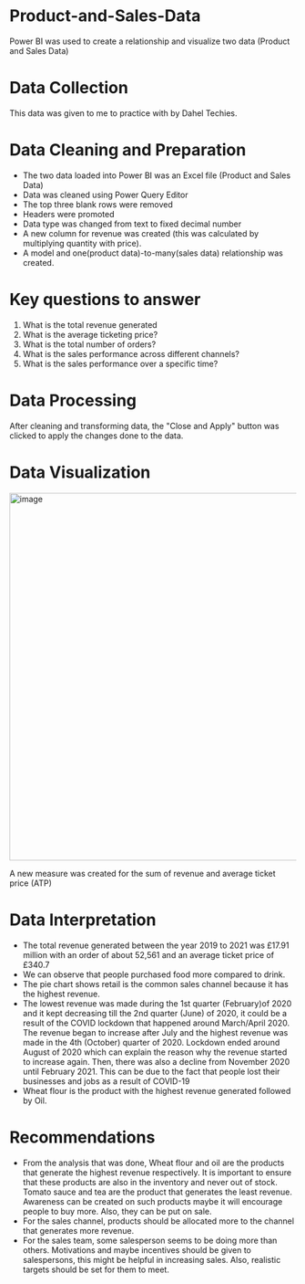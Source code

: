 # Product-and-Sales-Data
Power BI was used to create a relationship and visualize two data (Product and Sales Data)
# Data Collection
This data was given to me to practice with by Dahel Techies. 
# Data Cleaning and Preparation
* The two data loaded into Power BI was an Excel file (Product and Sales Data)
* Data was cleaned using Power Query Editor
* The top three blank rows were removed
* Headers were promoted
* Data type was changed from text to fixed decimal number 
* A new column for revenue was created (this was calculated by multiplying quantity with price).
* A model and one(product data)-to-many(sales data) relationship was created.
# Key questions to answer
  1. What is the total revenue generated
  2. What is the average ticketing price?
  3. What is the total number of orders?
  4. What is the sales performance across different channels?
  5. What is the sales performance over a specific time?


# Data Processing
After cleaning and transforming data, the "Close and Apply" button was clicked to apply the changes done to the data.
# Data Visualization
<img width="644" alt="image" src="https://github.com/Imoniyi/Product-and-Sales-Data/assets/151396523/6b509756-2b2d-4766-8d4b-456179abd6a4">

A new measure was created for the sum of revenue and average ticket price (ATP)
# Data Interpretation
* The total revenue generated between the year 2019 to 2021 was £17.91 million with an order of about 52,561 and an average ticket price of £340.7
* We can observe that people purchased food more compared to drink. 
* The pie chart shows retail is the common sales channel because it has the highest revenue.
* The lowest revenue was made during the 1st quarter (February)of 2020 and it kept decreasing till the 2nd quarter (June) of 2020, it could be a result of the COVID lockdown that happened around March/April 2020. The revenue began to increase after July and the highest revenue was made in the 4th (October) quarter of 2020. Lockdown ended around August of 2020 which can explain the reason why the revenue started to increase again. Then, there was also a decline from November 2020 until February 2021. This can be due to the fact that people lost their businesses and jobs as a result of COVID-19
* Wheat flour is the product with the highest revenue generated followed by Oil.
# Recommendations
* From the analysis that was done, Wheat flour and oil are the products that generate the highest revenue respectively. It is important to ensure that these products are also in the inventory and never out of stock. Tomato sauce and tea are the product that generates the least revenue. Awareness can be created on such products maybe it will encourage people to buy more. Also, they can be put on sale. 
* For the sales channel, products should be allocated more to the channel that generates more revenue. 
* For the sales team, some salesperson seems to be doing more than others. Motivations and maybe incentives should be given to salespersons, this might be helpful in increasing sales. Also, realistic targets should be set for them to meet. 
